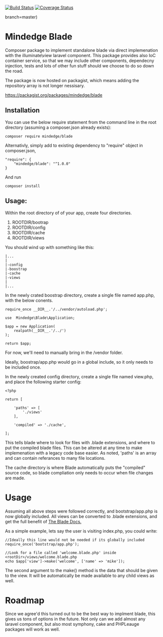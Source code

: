 [![Build Status](https://travis-ci.org/mindedge/blade.svg?branch=master)](https://travis-ci.org/mindedge/blade)
[![Coverage Status](https://coveralls.io/repos/mindedge/blade/badge.svg?branch=master&service=github)](https://coveralls.io/github/mindedge/blade?)

branch=master)

# Mindedge Blade

Composer package to implement standalone blade via direct implemenation with the illuminate\view laravel component. This package provides also IoC container service, so that we may include other components, dependecny injection, tests and lots of other fun stuff should we choose to do so down the road.

The package is now hosted on packagist, which means adding the repository array is not longer nessisary. 

https://packagist.org/packages/mindedge/blade

## Installation

You can use the below require statement from the command line in the root directory (assuming a composer.json already exists):

```
composer require mindedge/blade
```

Alternativly, simply add to existing dependency to "require" object in composer.json,

```
"require": {
    "mindedge/blade": "^1.0.0"
}
```

And run 

```
composer install
```
## Usage:

Within the root directory of of your app, create four directories. 
1. ROOTDIR/bootrap
2. ROOTDIR/config
3. ROOTDIR/cache
4. ROOTDIR/views

You should wind up with something like this:

```
|...
|
|-config
|-boostrap
|-cache
|-views
|
|...
```

In the newly crated boostrap directory, create a single file named app.php, with the below conents.

```
require_once __DIR__.'/../vendor/autoload.php';

use  Mindedge\Blade\Application;

$app = new Application(
    realpath(__DIR__.'/../')
);

return $app;

```

For now, we'll need to manually bring in the /vendor folder.

Ideally, boostrap/app.php would go in a global include, so it only needs to be included once.

In the newly created config directory, create a single file named view.php, and place the following starter config:

```
<?php

return [

    'paths' => [
        './views'
    ],

    'compiled' => './cache',

];

```

This tells blade where to look for files with .blade extensions, and where to put the compiled blade files. This can be altered at any time to make implemenation with a legacy code base easier. As noted, 'paths' is an array and can contain referances to many file locations.

The cache directory is where Blade automatically puts the "compiled" source code, so blade compliation only needs to occur when file changes are made.

# Usage

Assuming all above steps were followed correctly, and bootstrap/app.php is now globally included. All views can be converted to .blade extensions, and get the full benefit of [The Blade Docs.](https://laravel.com/docs/5.7/blade)

As a simple example, lets say the user is visiting index.php, you could write:

```
//Ideally this line would not be needed if its globally included
require_once('bootstrap/app.php');

//Look for a file called 'welcome.blade.php' inside <rootDir>/views/welcome.blade.php
echo $app['view']->make('welcome', ['name' => 'mike']);

```

The second argument to the make() method is the data that should be given to the view. It will be automatically be made available to any child views as well. 

# Roadmap

Since we agree'd this turned out to be the best way to implment blade, this gives us tons of options in the future. Not only can we add almost any laravel component, but also most symphony, cake and PHPLeauge packages will work as well.